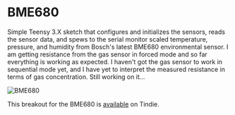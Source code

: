 # BME680

Simple Teensy 3.X sketch that configures and initializes the sensors, reads the sensor data, and spews to the serial monitor scaled temperature, pressure, and humidity from Bosch's latest BME680 environmental sensor. I am getting resistance from the gas sensor in forced mode and so far everything is working as expected. I haven't got the gas sensor to work in sequential mode yet, and I have yet to interpret the measured resistance in terms of gas concentration. Still working on it...

![BME680](https://cloud.githubusercontent.com/assets/6698410/17267381/0170571a-55bc-11e6-982f-62df273703f8.jpg)

This breakout for the BME680 is [available](https://www.tindie.com/products/onehorse/bme680-environmental-sensor/) on Tindie.
